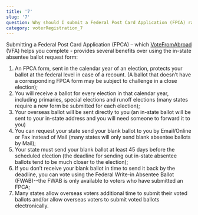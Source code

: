 ```yaml
---
title: '7'
slug: '7'
question: Why should I submit a Federal Post Card Application (FPCA) rather than my state's in-state absentee ballot request form?
category: voterRegistration_7
---
```

Submitting a Federal Post Card Application (FPCA) – which [VoteFromAbroad](/) (VFA) helps you complete - provides several benefits over using the in-state absentee ballot request form:

1. An FPCA form, sent in the calendar year of an election, protects your ballot at the federal level in case of a recount. (A ballot that doesn’t have a corresponding FPCA form may be subject to challenge in a close election);
1. You will receive a ballot for every election in that calendar year, including primaries, special elections and runoff elections (many states require a new form be submitted for each election);
1. Your overseas ballot will be sent directly to you (an in-state ballot will be sent to your in-state address and you will need someone to forward it to you)
1. You can request your state send your blank ballot to you by Email/Online or Fax instead of Mail (many states will only send blank absentee ballots by Mail);
1. Your state must send your blank ballot at least 45 days before the scheduled election (the deadline for sending out in-state absentee ballots tend to be much closer to the election);
1. If you don’t receive your blank ballot in time to send it back by the deadline, you can vote using the Federal Write-in Absentee Ballot (FWAB)--the FWAB is only available to voters who have submitted an FPCA;
1. Many states allow overseas voters additional time to submit their voted ballots and/or allow overseas voters to submit voted ballots electronically.
